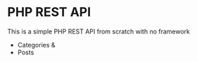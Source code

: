 # PHP REST API 
This is a simple PHP REST API from scratch with no framework 
- Categories & 
- Posts

